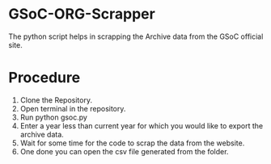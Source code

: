 # GSoC-ORG-Scrapper
The python script helps in scrapping the Archive data from the GSoC official site. 

# Procedure
1. Clone the Repository.
2. Open terminal in the repository.
3. Run python gsoc.py
4. Enter a year less than current year for which you would like to export the archive data.
5. Wait for some time for the code to scrap the data from the website.
6. One done you can open the csv file generated from the folder. 

